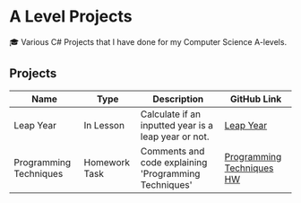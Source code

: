 # A Level Projects
🎓 Various C# Projects that I have done for my Computer Science A-levels.

## Projects

| Name | Type | Description | GitHub Link |
| ---- | ---- | ----------- | ----------- |
| Leap Year | In Lesson | Calculate if an inputted year is a leap year or not. | [Leap Year](https://github.com/jake-walker/a-level-projects/tree/master/Leap%20Year) |
| Programming Techniques | Homework Task | Comments and code explaining 'Programming Techniques' | [Programming Techniques HW](https://github.com/jake-walker/a-level-projects/tree/master/Programming%20Techniques%20HW) |
